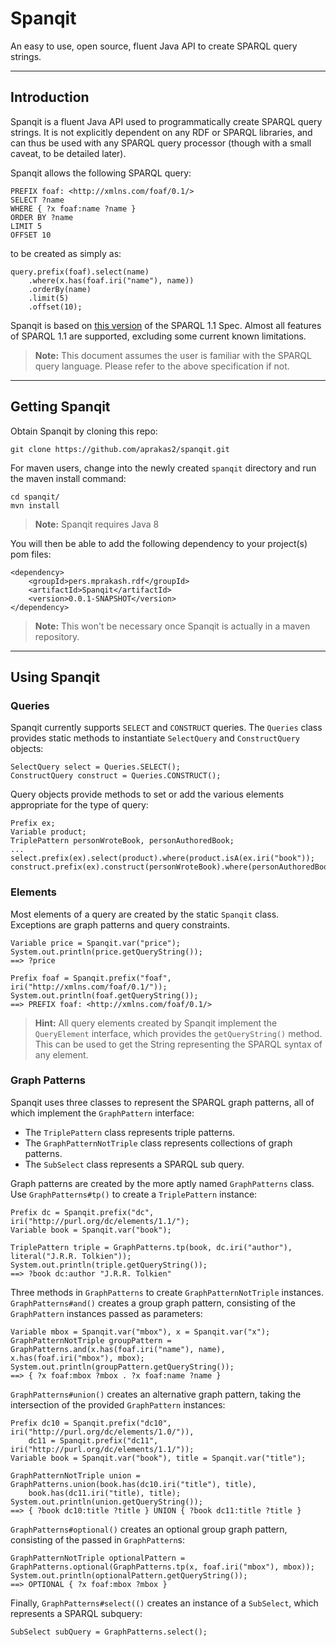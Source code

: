 # Spanqit
An easy to use, open source, fluent Java API to create SPARQL query strings.
***
## Introduction
Spanqit is a fluent Java API used to programmatically create SPARQL query strings. It is not explicitly dependent on any RDF or SPARQL libraries, and can thus be used with any SPARQL query processor (though with a small caveat, to be detailed later).

Spanqit allows the following SPARQL query:
```
PREFIX foaf: <http://xmlns.com/foaf/0.1/>
SELECT ?name
WHERE { ?x foaf:name ?name }
ORDER BY ?name
LIMIT 5
OFFSET 10
```
to be created as simply as:
```
query.prefix(foaf).select(name)
    .where(x.has(foaf.iri("name"), name))
    .orderBy(name)
    .limit(5)
    .offset(10);
```

Spanqit is based on [this version](http://www.w3.org/TR/2013/REC-sparql11-query-20130321/) of the SPARQL 1.1 Spec. Almost all features of SPARQL 1.1 are supported, excluding some current known limitations.
>**Note:** This document assumes the user is familiar with the SPARQL query language. Please refer to the above specification if not.

***
## Getting Spanqit
Obtain Spanqit by cloning this repo:
```
git clone https://github.com/aprakas2/spanqit.git
```
For maven users, change into the newly created `spanqit` directory and run the maven install command:
```
cd spanqit/
mvn install
```
>**Note:** Spanqit requires Java 8

You will then be able to add the following dependency to your project(s) pom files:
```
<dependency>
	<groupId>pers.mprakash.rdf</groupId>
	<artifactId>Spanqit</artifactId>
	<version>0.0.1-SNAPSHOT</version>
</dependency>
```
>**Note:** This won't be necessary once Spanqit is actually in a maven repository.

***
## Using Spanqit
### Queries
Spanqit currently supports `SELECT` and `CONSTRUCT` queries. The `Queries` class provides static methods to instantiate `SelectQuery` and `ConstructQuery` objects:
```
SelectQuery select = Queries.SELECT();
ConstructQuery construct = Queries.CONSTRUCT();
```
Query objects provide methods to set or add the various elements appropriate for the type of query:
```
Prefix ex;
Variable product;
TriplePattern personWroteBook, personAuthoredBook;
...
select.prefix(ex).select(product).where(product.isA(ex.iri("book"));
construct.prefix(ex).construct(personWroteBook).where(personAuthoredBook);
```
### Elements
Most elements of a query are created by the static `Spanqit` class. Exceptions are graph patterns and query constraints.
```
Variable price = Spanqit.var("price");
System.out.println(price.getQueryString());
==> ?price

Prefix foaf = Spanqit.prefix("foaf", iri("http://xmlns.com/foaf/0.1/"));
System.out.println(foaf.getQueryString());
==> PREFIX foaf: <http://xmlns.com/foaf/0.1/>
```
>**Hint:** All query elements created by Spanqit implement the `QueryElement` interface, which provides the `getQueryString()` method. This can be used to get the String representing the SPARQL syntax of any element.


### Graph Patterns
Spanqit uses three classes to represent the SPARQL graph patterns, all of which implement the `GraphPattern` interface:
- The `TriplePattern` class represents triple patterns.
- The `GraphPatternNotTriple` class represents collections of graph patterns.
- The `SubSelect` class represents a SPARQL sub query.

Graph patterns are created by the more aptly named `GraphPatterns` class. Use `GraphPatterns#tp()` to create a `TriplePattern` instance:
```
Prefix dc = Spanqit.prefix("dc", iri("http://purl.org/dc/elements/1.1/");
Variable book = Spanqit.var("book");

TriplePattern triple = GraphPatterns.tp(book, dc.iri("author"), literal("J.R.R. Tolkien"));
System.out.println(triple.getQueryString());
==> ?book dc:author "J.R.R. Tolkien"
```
Three methods in `GraphPatterns` to create `GraphPatternNotTriple` instances. `GraphPatterns#and()` creates a group graph pattern, consisting of the `GraphPattern` instances passed as parameters:
```
Variable mbox = Spanqit.var("mbox"), x = Spanqit.var("x");
GraphPatternNotTriple groupPattern =
GraphPatterns.and(x.has(foaf.iri("name"), name), x.has(foaf.iri("mbox"), mbox);
System.out.println(groupPattern.getQueryString());
==> { ?x foaf:mbox ?mbox . ?x foaf:name ?name }
```
`GraphPatterns#union()` creates an alternative graph pattern, taking the intersection of the provided `GraphPattern` instances:
```
Prefix dc10 = Spanqit.prefix("dc10", iri("http://purl.org/dc/elements/1.0/")),
	dc11 = Spanqit.prefix("dc11", iri("http://purl.org/dc/elements/1.1/"));
Variable book = Spanqit.var("book"), title = Spanqit.var("title");

GraphPatternNotTriple union = GraphPatterns.union(book.has(dc10.iri("title"), title),
	book.has(dc11.iri("title), title);
System.out.println(union.getQueryString());
==> { ?book dc10:title ?title } UNION { ?book dc11:title ?title }
```
`GraphPatterns#optional()` creates an optional group graph pattern, consisting of the passed in `GraphPattern`s:
```
GraphPatternNotTriple optionalPattern = GraphPatterns.optional(GraphPatterns.tp(x, foaf.iri("mbox"), mbox));
System.out.println(optionalPattern.getQueryString());
==> OPTIONAL { ?x foaf:mbox ?mbox }
```
Finally, `GraphPatterns#select(()` creates an instance of a `SubSelect`, which represents a SPARQL subquery:
```
SubSelect subQuery = GraphPatterns.select();
```
